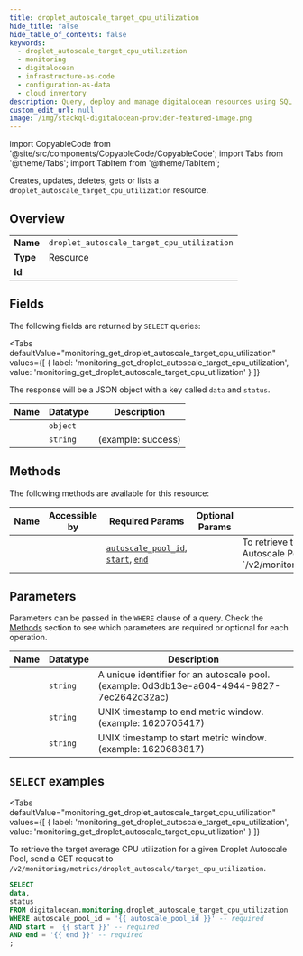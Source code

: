 ```yaml
--- 
title: droplet_autoscale_target_cpu_utilization
hide_title: false
hide_table_of_contents: false
keywords:
  - droplet_autoscale_target_cpu_utilization
  - monitoring
  - digitalocean
  - infrastructure-as-code
  - configuration-as-data
  - cloud inventory
description: Query, deploy and manage digitalocean resources using SQL
custom_edit_url: null
image: /img/stackql-digitalocean-provider-featured-image.png
---
```


import CopyableCode from '@site/src/components/CopyableCode/CopyableCode';
import Tabs from '@theme/Tabs';
import TabItem from '@theme/TabItem';

Creates, updates, deletes, gets or lists a <code>droplet_autoscale_target_cpu_utilization</code> resource.

## Overview
<table><tbody>
<tr><td><b>Name</b></td><td><code>droplet_autoscale_target_cpu_utilization</code></td></tr>
<tr><td><b>Type</b></td><td>Resource</td></tr>
<tr><td><b>Id</b></td><td><CopyableCode code="digitalocean.monitoring.droplet_autoscale_target_cpu_utilization" /></td></tr>
</tbody></table>

## Fields

The following fields are returned by `SELECT` queries:

<Tabs
    defaultValue="monitoring_get_droplet_autoscale_target_cpu_utilization"
    values={[
        { label: 'monitoring_get_droplet_autoscale_target_cpu_utilization', value: 'monitoring_get_droplet_autoscale_target_cpu_utilization' }
    ]}
>
<TabItem value="monitoring_get_droplet_autoscale_target_cpu_utilization">

The response will be a JSON object with a key called `data` and `status`.

<table>
<thead>
    <tr>
    <th>Name</th>
    <th>Datatype</th>
    <th>Description</th>
    </tr>
</thead>
<tbody>
<tr>
    <td><CopyableCode code="data" /></td>
    <td><code>object</code></td>
    <td></td>
</tr>
<tr>
    <td><CopyableCode code="status" /></td>
    <td><code>string</code></td>
    <td> (example: success)</td>
</tr>
</tbody>
</table>
</TabItem>
</Tabs>

## Methods

The following methods are available for this resource:

<table>
<thead>
    <tr>
    <th>Name</th>
    <th>Accessible by</th>
    <th>Required Params</th>
    <th>Optional Params</th>
    <th>Description</th>
    </tr>
</thead>
<tbody>
<tr>
    <td><a href="#monitoring_get_droplet_autoscale_target_cpu_utilization"><CopyableCode code="monitoring_get_droplet_autoscale_target_cpu_utilization" /></a></td>
    <td><CopyableCode code="select" /></td>
    <td><a href="#parameter-autoscale_pool_id"><code>autoscale_pool_id</code></a>, <a href="#parameter-start"><code>start</code></a>, <a href="#parameter-end"><code>end</code></a></td>
    <td></td>
    <td>To retrieve the target average CPU utilization for a given Droplet Autoscale Pool, send a GET request to `/v2/monitoring/metrics/droplet_autoscale/target_cpu_utilization`.</td>
</tr>
</tbody>
</table>

## Parameters

Parameters can be passed in the `WHERE` clause of a query. Check the [Methods](#methods) section to see which parameters are required or optional for each operation.

<table>
<thead>
    <tr>
    <th>Name</th>
    <th>Datatype</th>
    <th>Description</th>
    </tr>
</thead>
<tbody>
<tr id="parameter-autoscale_pool_id">
    <td><CopyableCode code="autoscale_pool_id" /></td>
    <td><code>string</code></td>
    <td>A unique identifier for an autoscale pool. (example: 0d3db13e-a604-4944-9827-7ec2642d32ac)</td>
</tr>
<tr id="parameter-end">
    <td><CopyableCode code="end" /></td>
    <td><code>string</code></td>
    <td>UNIX timestamp to end metric window. (example: 1620705417)</td>
</tr>
<tr id="parameter-start">
    <td><CopyableCode code="start" /></td>
    <td><code>string</code></td>
    <td>UNIX timestamp to start metric window. (example: 1620683817)</td>
</tr>
</tbody>
</table>

## `SELECT` examples

<Tabs
    defaultValue="monitoring_get_droplet_autoscale_target_cpu_utilization"
    values={[
        { label: 'monitoring_get_droplet_autoscale_target_cpu_utilization', value: 'monitoring_get_droplet_autoscale_target_cpu_utilization' }
    ]}
>
<TabItem value="monitoring_get_droplet_autoscale_target_cpu_utilization">

To retrieve the target average CPU utilization for a given Droplet Autoscale Pool, send a GET request to `/v2/monitoring/metrics/droplet_autoscale/target_cpu_utilization`.

```sql
SELECT
data,
status
FROM digitalocean.monitoring.droplet_autoscale_target_cpu_utilization
WHERE autoscale_pool_id = '{{ autoscale_pool_id }}' -- required
AND start = '{{ start }}' -- required
AND end = '{{ end }}' -- required
;
```
</TabItem>
</Tabs>
